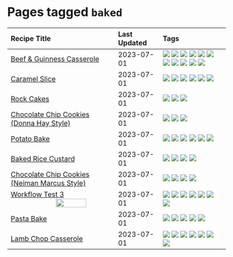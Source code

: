 # Pages tagged `baked`

|Recipe Title|Last Updated|Tags
|:---|:---|:---|
|[Beef & Guinness Casserole](../recipes/beefandguinnesscasserole.md)|2023-07-01|[![](https://img.shields.io/badge/tag-amazing-8ce73b)](../tags/amazing.md) [![](https://img.shields.io/badge/tag-baked-6685b7)](../tags/baked.md) [![](https://img.shields.io/badge/tag-beef-13fda6)](../tags/beef.md) [![](https://img.shields.io/badge/tag-casserole-427cd)](../tags/casserole.md) [![](https://img.shields.io/badge/tag-guinness-ad1215)](../tags/guinness.md) [![](https://img.shields.io/badge/tag-irish-8a534c)](../tags/irish.md) [![](https://img.shields.io/badge/tag-large_quantity-3a4f8e)](../tags/large_quantity.md) [![](https://img.shields.io/badge/tag-long_cook_time-94b8ca)](../tags/long_cook_time.md) [![](https://img.shields.io/badge/tag-long_prep_time-acbc2f)](../tags/long_prep_time.md) [![](https://img.shields.io/badge/tag-messy-c6d429)](../tags/messy.md) [![](https://img.shields.io/badge/tag-tricky-517a72)](../tags/tricky.md)|
|[Caramel Slice](../recipes/caramelslice.md)|2023-07-01|[![](https://img.shields.io/badge/tag-amazing-8ce73b)](../tags/amazing.md) [![](https://img.shields.io/badge/tag-baked-6685b7)](../tags/baked.md) [![](https://img.shields.io/badge/tag-chocolate-cb29b)](../tags/chocolate.md) [![](https://img.shields.io/badge/tag-dairy-f05668)](../tags/dairy.md) [![](https://img.shields.io/badge/tag-dessert-1d5152)](../tags/dessert.md) [![](https://img.shields.io/badge/tag-long_prep_time-acbc2f)](../tags/long_prep_time.md)|
|[Rock Cakes](../recipes/rockcakes.md)|2023-07-01|[![](https://img.shields.io/badge/tag-baked-6685b7)](../tags/baked.md) [![](https://img.shields.io/badge/tag-dessert-1d5152)](../tags/dessert.md) [![](https://img.shields.io/badge/tag-family-f1d19f)](../tags/family.md)|
|[Chocolate Chip Cookies (Donna Hay Style)](../recipes/chocolatechipcookiesdonnahay.md)|2023-07-01|[![](https://img.shields.io/badge/tag-baked-6685b7)](../tags/baked.md) [![](https://img.shields.io/badge/tag-chocolate-cb29b)](../tags/chocolate.md) [![](https://img.shields.io/badge/tag-dessert-1d5152)](../tags/dessert.md)|
|[Potato Bake](../recipes/potatobake.md)|2023-07-01|[![](https://img.shields.io/badge/tag-baked-6685b7)](../tags/baked.md) [![](https://img.shields.io/badge/tag-cheesey-d5a11)](../tags/cheesey.md) [![](https://img.shields.io/badge/tag-dairy-f05668)](../tags/dairy.md) [![](https://img.shields.io/badge/tag-potato-6d71)](../tags/potato.md) [![](https://img.shields.io/badge/tag-savoury-32613c)](../tags/savoury.md) [![](https://img.shields.io/badge/tag-sides-10cdd6)](../tags/sides.md)|
|[Baked Rice Custard](../recipes/bakedricecustard.md)|2023-07-01|[![](https://img.shields.io/badge/tag-baked-6685b7)](../tags/baked.md) [![](https://img.shields.io/badge/tag-dairy-f05668)](../tags/dairy.md) [![](https://img.shields.io/badge/tag-dessert-1d5152)](../tags/dessert.md) [![](https://img.shields.io/badge/tag-rice-af803c)](../tags/rice.md)|
|[Chocolate Chip Cookies (Neiman Marcus Style)](../recipes/chocolatechipcookiesneimanmarcus.md)|2023-07-01|[![](https://img.shields.io/badge/tag-amazing-8ce73b)](../tags/amazing.md) [![](https://img.shields.io/badge/tag-baked-6685b7)](../tags/baked.md) [![](https://img.shields.io/badge/tag-chocolate-cb29b)](../tags/chocolate.md) [![](https://img.shields.io/badge/tag-dessert-1d5152)](../tags/dessert.md)|
|[Workflow Test 3 <img src="workflowtest3/images/main.jpg" width="55%" align="right" />](../recipes/workflowtest3.md)|2023-07-01|[![](https://img.shields.io/badge/tag-baked-6685b7)](../tags/baked.md) [![](https://img.shields.io/badge/tag-fast_food-6984a1)](../tags/fast_food.md) [![](https://img.shields.io/badge/tag-grilled-bb15fd)](../tags/grilled.md) [![](https://img.shields.io/badge/tag-italian-eadebe)](../tags/italian.md) [![](https://img.shields.io/badge/tag-protein-062ab)](../tags/protein.md) [![](https://img.shields.io/badge/tag-sides-10cdd6)](../tags/sides.md) [![](https://img.shields.io/badge/tag-snack-5b6ac0)](../tags/snack.md)|
|[Pasta Bake](../recipes/pastabake.md)|2023-07-01|[![](https://img.shields.io/badge/tag-baked-6685b7)](../tags/baked.md) [![](https://img.shields.io/badge/tag-beef-13fda6)](../tags/beef.md) [![](https://img.shields.io/badge/tag-cheesey-d5a11)](../tags/cheesey.md) [![](https://img.shields.io/badge/tag-pasta-5d33f3)](../tags/pasta.md) [![](https://img.shields.io/badge/tag-sides-10cdd6)](../tags/sides.md)|
|[Lamb Chop Casserole](../recipes/lambchopcasserole.md)|2023-07-01|[![](https://img.shields.io/badge/tag-aussie-e4f90)](../tags/aussie.md) [![](https://img.shields.io/badge/tag-baked-6685b7)](../tags/baked.md) [![](https://img.shields.io/badge/tag-battered-d4602a)](../tags/battered.md) [![](https://img.shields.io/badge/tag-casserole-427cd)](../tags/casserole.md) [![](https://img.shields.io/badge/tag-family-f1d19f)](../tags/family.md) [![](https://img.shields.io/badge/tag-fried-b6c680)](../tags/fried.md) [![](https://img.shields.io/badge/tag-lamb-28ab17)](../tags/lamb.md)|